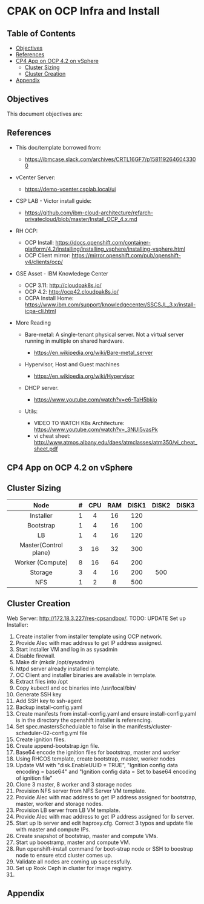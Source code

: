 # CPAK on OCP Infra and Install<!-- omit in toc -->

## Table of Contents <!-- omit in toc -->
- [Objectives](#objective)
- [References](#references)
- [CP4 App on OCP 4.2 on vSphere](#icpa-ocp42-vsphere)
  - [Cluster Sizing](#icpa-cluser-sizing)
  - [Cluster Creation](#icpa-cluster-creation)
- [Appendix](#appendix)


## Objectives

This document objectives are:

## References
- This doc/template borrowed from: 
  - https://ibmcase.slack.com/archives/CRTL16GF7/p1581192646043300
- vCenter Server:
  - https://demo-vcenter.csplab.local/ui
- CSP LAB -  Victor install guide:
  - <https://github.com/ibm-cloud-architecture/refarch-privatecloud/blob/master/Install_OCP_4.x.md>
- RH OCP:
  - OCP Install: <https://docs.openshift.com/container-platform/4.2/installing/installing_vsphere/installing-vsphere.html>
  - OCP Client mirror: <https://mirror.openshift.com/pub/openshift-v4/clients/ocp/>
- GSE Asset - IBM Knowledege Center
  - OCP 3.11: http://cloudpak8s.io/
  - OCP 4.2:  http://ocp42.cloudpak8s.io/
  - OCPA Install Home: https://www.ibm.com/support/knowledgecenter/SSCSJL_3.x/install-icpa-cli.html

- More Reading
  - Bare-metal: A single-tenant physical server. Not a virtual server running in multiple on shared hardware. 
    - <https://en.wikipedia.org/wiki/Bare-metal_server>
  - Hypervisor, Host and Guest machines
    - <https://en.wikipedia.org/wiki/Hypervisor>
  - DHCP server.
    - <https://www.youtube.com/watch?v=e6-TaH5bkjo>
    
  - Utils:
    - VIDEO TO WATCH K8s Architecture: https://www.youtube.com/watch?v=_3NUI5vasPk
    - vi cheat sheet: <http://www.atmos.albany.edu/daes/atmclasses/atm350/vi_cheat_sheet.pdf>

## CP4 App on OCP 4.2 on vSphere

## Cluster Sizing

**Node**|**#**|**CPU**|**RAM**|**DISK1**|**DISK2**|**DISK3**
:-----:|:-----:|:-----:|:-----:|:-----:|:-----:|:-----:
Installer|1|4|16|120||
Bootstrap|1|4|16|100||
LB|1|4|16|120||
Master(Control plane) |3|16|32|300||
Worker (Compute) |8|16|64|200||
Storage|3|4|16|200|500|
NFS|1|2|8|500||

## Cluster Creation
Web Server: http://172.18.3.227/res-cpsandbox/. TODO: UPDATE
Set up Installer: 
1. Create installer from installer template using OCP network.
2. Provide Alec with mac address to get IP address assigned.
3. Start installer VM and log in as sysadmin
4. Disable firewall. 
5. Make dir (mkdir /opt/sysadmin)
6. httpd server already installed in template. 
7. OC Client and installer binaries are available in template. 
8. Extract files into /opt
9. Copy kubectl and oc binaries into /usr/local/bin/
10. Generate SSH key
11. Add SSH key to ssh-agent
12. Backup install-config.yaml
13. Create manifests from install-config.yaml and ensure install-config.yaml is in the directory the openshift installer is referencing.
14. Set spec.mastersSchedulable to false in the manifests/cluster-scheduler-02-config.yml file
15. Create ignition files.
16. Create append-bootstrap.ign file. 
17. Base64 encode the ignition files for bootstrap, master and worker
18. Using RHCOS template, create bootstrap, master, worker nodes
19. Update VM with "disk.EnableUUID = TRUE", "Ignition config data encoding = base64" and "Ignition config data = Set to base64 encoding of ignition file"
20. Clone 3 master, 8 worker and 3 storage nodes 
21. Provision NFS server from NFS Server VM template.
22. Provide Alec with mac address to get IP address assigned for bootstrap, master, worker and storage nodes. 
23. Provision LB server from LB VM template.
24. Provide Alec with mac address to get IP address assigned for lb server. 
25. Start up lb server and edit haproxy.cfg.  Correct 3 typos and update file with master and compute IPs.
26. Create snapshot of bootstrap, master and compute VMs.
27. Start up boostramp, master and compute VM.
28. Run openshift-install command for boot-strap node or SSH to boostrap node to ensure etcd cluster comes up. 
29. Validate all nodes are coming up successfully. 
30. Set up Rook Ceph in cluster for image registry. 
31.

## Appendix
